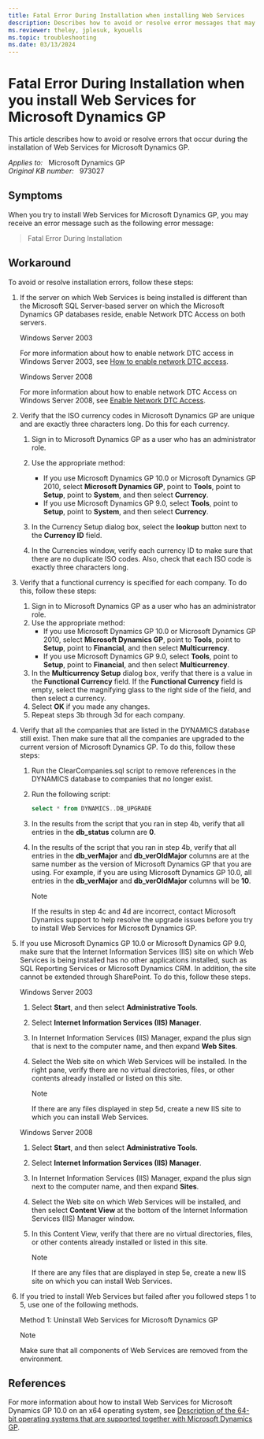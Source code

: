 ```yaml
---
title: Fatal Error During Installation when installing Web Services
description: Describes how to avoid or resolve error messages that may occur during the installation of Web Services for Microsoft Dynamics GP.
ms.reviewer: theley, jplesuk, kyouells
ms.topic: troubleshooting
ms.date: 03/13/2024
---
```

# Fatal Error During Installation when you install Web Services for Microsoft Dynamics GP

This article describes how to avoid or resolve errors that occur during the installation of Web Services for Microsoft Dynamics GP.

_Applies to:_ &nbsp; Microsoft Dynamics GP  
_Original KB number:_ &nbsp; 973027

## Symptoms

When you try to install Web Services for Microsoft Dynamics GP, you may receive an error message such as the following error message:

> Fatal Error During Installation

## Workaround

To avoid or resolve installation errors, follow these steps:

1. If the server on which Web Services is being installed is different than the Microsoft SQL Server-based server on which the Microsoft Dynamics GP databases reside, enable Network DTC Access on both servers.

    Windows Server 2003

    For more information about how to enable network DTC access in Windows Server 2003, see [How to enable network DTC access](../../windows-server/application-management/enable-network-dtc-access.md).

    Windows Server 2008

    For more information about how to enable network DTC Access on Windows Server 2008, see [Enable Network DTC Access](/previous-versions/windows/it-pro/windows-server-2008-R2-and-2008/cc753510(v=ws.10)).

2. Verify that the ISO currency codes in Microsoft Dynamics GP are unique and are exactly three characters long. Do this for each currency.

   1. Sign in to Microsoft Dynamics GP as a user who has an administrator role.
   2. Use the appropriate method:

        - If you use Microsoft Dynamics GP 10.0 or Microsoft Dynamics GP 2010, select **Microsoft Dynamics GP**, point to **Tools**, point to **Setup**, point to **System**, and then select **Currency**.
        - If you use Microsoft Dynamics GP 9.0, select **Tools**, point to **Setup**, point to **System**, and then select **Currency**.

   3. In the Currency Setup dialog box, select the **lookup** button next to the **Currency ID** field.
   4. In the Currencies window, verify each currency ID to make sure that there are no duplicate ISO codes. Also, check that each ISO code is exactly three characters long.

3. Verify that a functional currency is specified for each company. To do this, follow these steps:

   1. Sign in to Microsoft Dynamics GP as a user who has an administrator role.
   2. Use the appropriate method:
      - If you use Microsoft Dynamics GP 10.0 or Microsoft Dynamics GP 2010, select **Microsoft Dynamics GP**, point to **Tools**, point to **Setup**, point to **Financial**, and then select **Multicurrency**.
      - If you use Microsoft Dynamics GP 9.0, select **Tools**, point to **Setup**, point to **Financial**, and then select **Multicurrency**.
   3. In the **Multicurrency Setup** dialog box, verify that there is a value in the **Functional Currency** field. If the **Functional Currency** field is empty, select the magnifying glass to the right side of the field, and then select a currency.
   4. Select **OK** if you made any changes.
   5. Repeat steps 3b through 3d for each company.

4. Verify that all the companies that are listed in the DYNAMICS database still exist. Then make sure that all the companies are upgraded to the current version of Microsoft Dynamics GP. To do this, follow these steps:

    1. Run the ClearCompanies.sql script to remove references in the DYNAMICS database to companies that no longer exist.

    2. Run the following script:

        ```sql
        select * from DYNAMICS..DB_UPGRADE
        ```

    3. In the results from the script that you ran in step 4b, verify that all entries in the **db_status** column are **0**.
    4. In the results of the script that you ran in step 4b, verify that all entries in the **db_verMajor** and **db_verOldMajor** columns are at the same number as the version of Microsoft Dynamics GP that you are using. For example, if you are using Microsoft Dynamics GP 10.0, all entries in the **db_verMajor** and **db_verOldMajor** columns will be **10**.

        > [!NOTE]
        > If the results in step 4c and 4d are incorrect, contact Microsoft Dynamics support to help resolve the upgrade issues before you try to install Web Services for Microsoft Dynamics GP.

5. If you use Microsoft Dynamics GP 10.0 or Microsoft Dynamics GP 9.0, make sure that the Internet Information Services (IIS) site on which Web Services is being installed has no other applications installed, such as SQL Reporting Services or Microsoft Dynamics CRM. In addition, the site cannot be extended through SharePoint. To do this, follow these steps.

    Windows Server 2003

    1. Select **Start**, and then select **Administrative Tools**.
    2. Select **Internet Information Services (IIS) Manager**.
    3. In Internet Information Services (IIS) Manager, expand the plus sign that is next to the computer name, and then expand **Web Sites**.
    4. Select the Web site on which Web Services will be installed. In the right pane, verify there are no virtual directories, files, or other contents already installed or listed on this site.

        > [!NOTE]
        > If there are any files displayed in step 5d, create a new IIS site to which you can install Web Services.

    Windows Server 2008

    1. Select **Start**, and then select **Administrative Tools**.
    2. Select **Internet Information Services (IIS) Manager**.
    3. In Internet Information Services (IIS) Manager, expand the plus sign next to the computer name, and then expand **Sites**.
    4. Select the Web site on which Web Services will be installed, and then select **Content View** at the bottom of the Internet Information Services (IIS) Manager window.
    5. In this Content View, verify that there are no virtual directories, files, or other contents already installed or listed in this site.

        > [!NOTE]
        > If there are any files that are displayed in step 5e, create a new IIS site on which you can install Web Services.

6. If you tried to install Web Services but failed after you followed steps 1 to 5, use one of the following methods.

    Method 1: Uninstall Web Services for Microsoft Dynamics GP

    > [!NOTE]
    > Make sure that all components of Web Services are removed from the environment.

## References

For more information about how to install Web Services for Microsoft Dynamics GP 10.0 on an x64 operating system, see [Description of the 64-bit operating systems that are supported together with Microsoft Dynamics GP](https://support.microsoft.com/topic/description-of-the-64-bit-operating-systems-that-are-supported-together-with-microsoft-dynamics-gp-d583064f-4896-a1f4-7fa9-f3f0dba0ab83).
